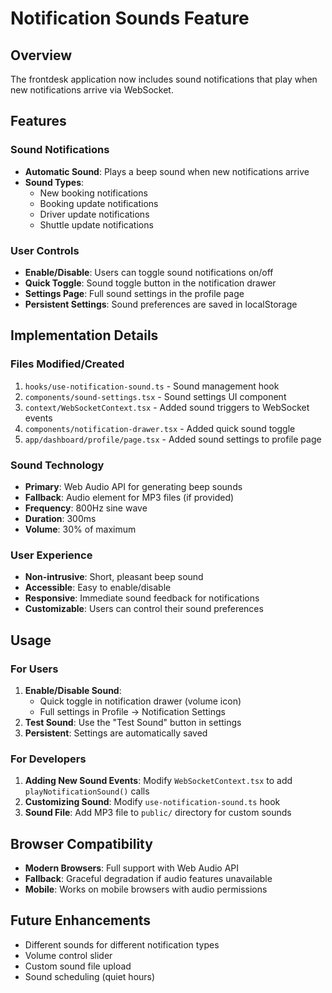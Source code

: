# Notification Sounds Feature

## Overview
The frontdesk application now includes sound notifications that play when new notifications arrive via WebSocket.

## Features

### Sound Notifications
- **Automatic Sound**: Plays a beep sound when new notifications arrive
- **Sound Types**: 
  - New booking notifications
  - Booking update notifications  
  - Driver update notifications
  - Shuttle update notifications

### User Controls
- **Enable/Disable**: Users can toggle sound notifications on/off
- **Quick Toggle**: Sound toggle button in the notification drawer
- **Settings Page**: Full sound settings in the profile page
- **Persistent Settings**: Sound preferences are saved in localStorage

## Implementation Details

### Files Modified/Created
1. `hooks/use-notification-sound.ts` - Sound management hook
2. `components/sound-settings.tsx` - Sound settings UI component
3. `context/WebSocketContext.tsx` - Added sound triggers to WebSocket events
4. `components/notification-drawer.tsx` - Added quick sound toggle
5. `app/dashboard/profile/page.tsx` - Added sound settings to profile page

### Sound Technology
- **Primary**: Web Audio API for generating beep sounds
- **Fallback**: Audio element for MP3 files (if provided)
- **Frequency**: 800Hz sine wave
- **Duration**: 300ms
- **Volume**: 30% of maximum

### User Experience
- **Non-intrusive**: Short, pleasant beep sound
- **Accessible**: Easy to enable/disable
- **Responsive**: Immediate sound feedback for notifications
- **Customizable**: Users can control their sound preferences

## Usage

### For Users
1. **Enable/Disable Sound**: 
   - Quick toggle in notification drawer (volume icon)
   - Full settings in Profile → Notification Settings
2. **Test Sound**: Use the "Test Sound" button in settings
3. **Persistent**: Settings are automatically saved

### For Developers
1. **Adding New Sound Events**: Modify `WebSocketContext.tsx` to add `playNotificationSound()` calls
2. **Customizing Sound**: Modify `use-notification-sound.ts` hook
3. **Sound File**: Add MP3 file to `public/` directory for custom sounds

## Browser Compatibility
- **Modern Browsers**: Full support with Web Audio API
- **Fallback**: Graceful degradation if audio features unavailable
- **Mobile**: Works on mobile browsers with audio permissions

## Future Enhancements
- Different sounds for different notification types
- Volume control slider
- Custom sound file upload
- Sound scheduling (quiet hours) 